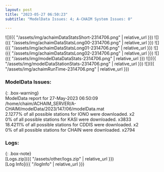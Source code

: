 ```yaml
---
layout: post
title: "2023-05-27 06:50:23"
subtitle: "ModelData Issues: 4; A-CHAIM System Issues: 0"

---
```


![]({{ "/assets/img/achaimDataStatsShort-2314706.png" | relative_url }})
![]({{ "/assets/img/achaimDataStatsLong00-2314706.png" | relative_url }})
![]({{ "/assets/img/achaimDataStatsLong01-2314706.png" | relative_url }})
![]({{ "/assets/img/achaimDataStatsLong02-2314706.png" | relative_url }})
![]({{ "/assets/img/modelDataDataStats-2314706.png" | relative_url }})
![]({{ "/assets/img/modelDataStationStats-2314706.png" | relative_url }})
![]({{ "/assets/img/achaimRunTime-2314706.png" | relative_url }})


### ModelData Issues:  
  
{: .box-warning}  
 ModelData report for 27-May-2023 06:50:09   
 /home/chaim/ACHAIM_SERVER/A-CHAIM/modelData/2023/147/06/modelData.mat   
 2.1277% of all possible stations for IONO were downloaded. x2   
 0% of all possible stations for KASI were downloaded. x3833   
 18.4211% of all possible stations for CDDIS were downloaded. x2   
 0% of all possible stations for CHAIN were downloaded. x2794   
  


### Logs:  
  
{: .box-note}  
[Logs.zip]({{ "/assets/other/logs.zip" | relative_url }})  
[Log Info]({{ "/logInfo" | relative_url }})  

